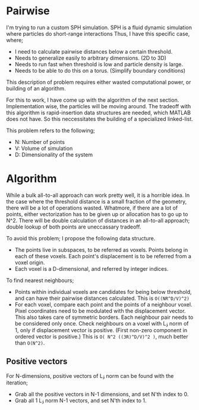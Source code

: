 # Pairwise

I'm trying to run a custom SPH simulation.
SPH is a fluid dynamic simulation where particles do short-range interactions
Thus, I have this specific case, where;

* I need to calculate pairwise distances below a certain threshold.
* Needs to generalize easily to arbitrary dimensions. (2D to 3D)
* Needs to run fast when threshold is low and particle density is large.
* Needs to be able to do this on a torus. (Simplify boundary conditions)

This description of problem requires either wasted computational power,
or building of an algorithm.

For this to work, I have come up with the algorithm of the next section.
Implementation wise, the particles will be moving around.
The tradeoff with this algorithm is rapid-insertion data structures are needed,
which MATLAB does not have.
So this neccessitates the building of a specialized linked-list.

This problem refers to the following;

* N: Number of points
* V: Volume of simulation
* D: Dimensionality of the system

# Algorithm

While a bulk all-to-all approach can work pretty well, it is a horrible idea.
In the case where the threshold distance is a small fraction of the geometry,
there will be a lot of operations wasted.
Whatmore, if there are a lot of points, either vectorization has to be given up
or allocation has to go up to N^2.
There will be double calculation of distances in an all-to-all approach;
double lookup of both points are uneccassary tradeoff.

To avoid this problem; I propose the following data structure.

* The points live in subspaces, to be referred as voxels.
Points belong in each of these voxels.
Each point's displacement is to be referred from a voxel origin.
* Each voxel is a D-dimensional, and referred by integer indices.

To find nearest neighbours;

* Points within individual voxels are candidates for being below threshold,
and can have their pairwise distances calculated.
This is `O((NR^D/V)^2)`
* For each voxel, compare each point and the points of a neighbour voxel.
Pixel coordinates need to be modulated with the displacement vector.
This also takes care of symmetric borders.
Each neighbour pair needs to be considered only once.
Check neighbours on a voxel with Lﯢ norm of 1, only if displacement vector is
positive. (First non-zero component in ordered vector is positive.)
This is `O( N^2 ((3R)^D/V)^2 )`, much better than `O(N^2)`.

## Positive vectors

For N-dimensions, positive vectors of Lﯢ norm can be found with the iteration;

* Grab all the positive vectors in N-1 dimensions, and set N'th index to 0.
* Grab all 1 Lﯢ norm N-1 vectors, and set N'th index to 1.

